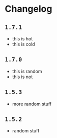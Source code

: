 # Changelog

## `1.7.1`

- this is hot
- this is cold

## `1.7.0`

- this is random
- this is not

## `1.5.3`

- more random stuff

## `1.5.2`

- random stuff
